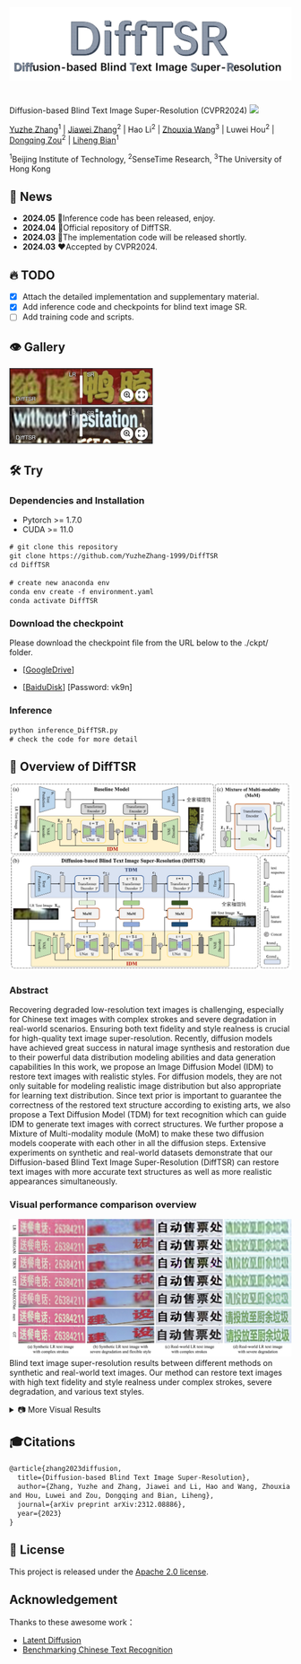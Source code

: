 <div align=center class="logo">
      <img src="Repo_image/DiffTSR_icon.png" style="width:640px">
   </a>
</div>

#

Diffusion-based Blind Text Image Super-Resolution (CVPR2024)
<a href='https://arxiv.org/abs/2312.08886'><img src='https://img.shields.io/badge/arXiv-2312.08886-b31b1b.svg'></a> &nbsp;&nbsp;

[Yuzhe Zhang](https://yuzhezhang-1999.github.io/)<sup>1</sup> | [Jiawei Zhang](https://scholar.google.com/citations?user=0GTpIAIAAAAJ)<sup>2</sup> | Hao Li<sup>2</sup> | [Zhouxia Wang](https://scholar.google.com/citations?user=JWds_bQAAAAJ)<sup>3</sup> | Luwei Hou<sup>2</sup> | [Dongqing Zou](https://scholar.google.com/citations?user=K1-PFhYAAAAJ)<sup>2</sup> | [Liheng Bian](https://scholar.google.com/citations?user=66IFMDEAAAAJ)<sup>1</sup>

<sup>1</sup>Beijing Institute of Technology, <sup>2</sup>SenseTime Research, <sup>3</sup>The University of Hong Kong



## 📢 News
- **2024.05** 🚀Inference code has been released, enjoy.
- **2024.04** 🚀Official repository of DiffTSR.
- **2024.03** 🌟The implementation code will be released shortly.
- **2024.03** ❤️Accepted by CVPR2024.

## 🔥 TODO
- [x] Attach the detailed implementation and supplementary material.
- [x] Add inference code and checkpoints for blind text image SR.
- [ ] Add training code and scripts.

## 👁️ Gallery

[<img src="Repo_image/ImgSli_1.jpg" width="256px"/>](https://imgsli.com/MjY0MTk5) [<img src="Repo_image/ImgSli_2.jpg" width="256px"/>](https://imgsli.com/MjY0MjA0)

## 🛠️ Try
### Dependencies and Installation

- Pytorch >= 1.7.0
- CUDA >= 11.0
```
# git clone this repository
git clone https://github.com/YuzheZhang-1999/DiffTSR
cd DiffTSR

# create new anaconda env
conda env create -f environment.yaml
conda activate DiffTSR
```
### Download the checkpoint
Please download the checkpoint file from the URL below to the ./ckpt/ folder.

- [[GoogleDrive](https://drive.google.com/drive/folders/1K6k5ZcvF3w-1MDN_gXQTdsLgFZ2SM8qy?usp=drive_link)] 

- [[BaiduDisk](https://pan.baidu.com/s/1hfaQzIp_V6H8AhAq5dfr8A)] [Password: vk9n] 




### Inference
```
python inference_DiffTSR.py
# check the code for more detail
```

## 🔎 Overview of DiffTSR
![DiffTSR](Repo_image/paper-DiffTSR-model.jpg)
### Abstract
Recovering degraded low-resolution text images is challenging, especially for Chinese text images with complex strokes and severe degradation in real-world scenarios.
Ensuring both text fidelity and style realness is crucial for high-quality text image super-resolution.
Recently, diffusion models have achieved great success in natural image synthesis and restoration due to their powerful data distribution modeling abilities and data generation capabilities
In this work, we propose an Image Diffusion Model (IDM) to restore text images with realistic styles.
For diffusion models, they are not only suitable for modeling realistic image distribution but also appropriate for learning text distribution.
Since text prior is important to guarantee the correctness of the restored text structure according to existing arts, we also propose a Text Diffusion Model (TDM) for text recognition which can guide IDM to generate text images with correct structures.
We further propose a Mixture of  Multi-modality module (MoM) to make these two diffusion models cooperate with each other in all the diffusion steps.
Extensive experiments on synthetic and real-world datasets demonstrate that our Diffusion-based Blind Text Image Super-Resolution (DiffTSR) can restore text images with more accurate text structures as well as more realistic appearances simultaneously.

### Visual performance comparison overview 
![DiffTSR](Repo_image/paper-fig1.jpg)
Blind text image super-resolution results between different methods on synthetic and real-world text images. Our method can restore text images with high text fidelity and style realness under complex strokes, severe degradation, and various text styles.


<details>
  <summary>📷 More Visual Results</summary>

  ## ![DiffTSR](Repo_image/paper-visual-comp-1.jpg)
  ## ![DiffTSR](Repo_image/paper-visual-comp-2.jpg)
  ## ![DiffTSR](Repo_image/paper-visual-comp-3.jpg)
  ## ![DiffTSR](Repo_image/paper-visual-comp-4.jpg)
  ## ![DiffTSR](Repo_image/paper-visual-comp-5.jpg)
  ## ![DiffTSR](Repo_image/paper-visual-comp-6.jpg)

</details>


## 🎓Citations
```
@article{zhang2023diffusion,
  title={Diffusion-based Blind Text Image Super-Resolution},
  author={Zhang, Yuzhe and Zhang, Jiawei and Li, Hao and Wang, Zhouxia and Hou, Luwei and Zou, Dongqing and Bian, Liheng},
  journal={arXiv preprint arXiv:2312.08886},
  year={2023}
}
```

## 🎫 License
This project is released under the [Apache 2.0 license](LICENSE).

## Acknowledgement
Thanks to these awesome work：
- [Latent Diffusion](https://github.com/CompVis/latent-diffusion)
- [Benchmarking Chinese Text Recognition](https://github.com/FudanVI/benchmarking-chinese-text-recognition)

